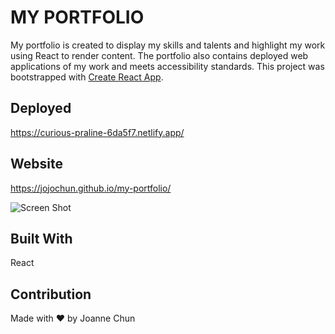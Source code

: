 # MY PORTFOLIO

My portfolio is created to display my skills and talents and highlight my work using React to render content. The portfolio also contains deployed web applications of my work and meets accessibility standards.
This project was bootstrapped with [Create React App](https://github.com/facebook/create-react-app).

## Deployed

https://curious-praline-6da5f7.netlify.app/

## Website

https://jojochun.github.io/my-portfolio/

![Screen Shot](screenshot.png)

## Built With

React

## Contribution

Made with ❤️ by Joanne Chun

